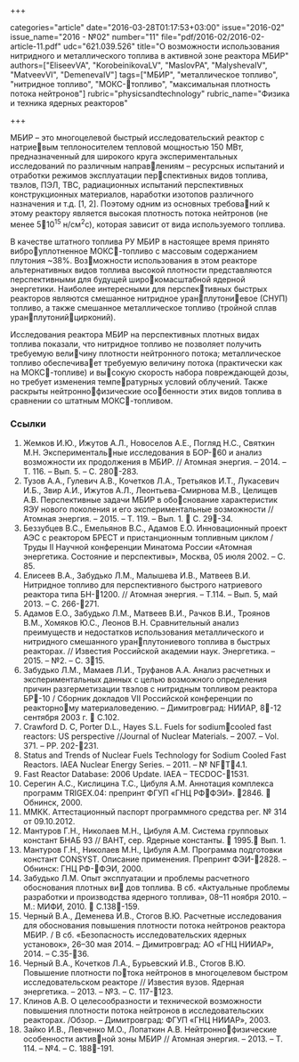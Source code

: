 +++

categories="article"
date="2016-03-28T01:17:53+03:00"
issue="2016-02"
issue_name="2016 - №02"
number="11"
file="pdf/2016-02/2016-02-article-11.pdf"
udc="621.039.526"
title="О возможности использования нитридного и металлического топлива в активной зоне реактора МБИР"
authors=["EliseevVA", "KorobeinikovaLV", "MaslovPA", "MalyshevaIV",
"MatveevVI", "DemenevaIV"]
tags=["МБИР", "металлическое топливо", "нитридное топливо", "МОКС-топливо", "максимальная плотность потока нейтронов"]
rubric="physicsandtechnology"
rubric_name="Физика и техника ядерных реакторов"

+++

МБИР – это многоцелевой быстрый исследовательский реактор с натриевым теплоносителем тепловой мощностью 150 МВт, предназначенный для широкого круга экспериментальных исследований по различным направлениям – ресурсных испытаний и отработки режимов эксплуатации перспективных видов топлива, твэлов, ПЭЛ, ТВС, радиационных испытаний перспективных конструкционных материалов, наработки изотопов различного назначения и т.д. [1, 2]. 
Поэтому одним из основных требований к этому реактору является высокая плотность потока нейтронов (не менее 5⋅10<sup>15</sup> н/см<sup>2</sup>с), которая зависит от вида используемого топлива.

В качестве штатного топлива РУ МБИР в настоящее время принято виброуплотненное МОКС-топливо с массовым содержанием плутония ~38%. 
Возможности использования в этом реакторе альтернативных видов топлива высокой плотности представляются перспективными для будущей широкомасштабной ядерной энергетики. 
Наиболее интересными для перспективных быстрых реакторов являются смешанное нитридное уранплутониевое (СНУП) топливо, а также смешанное металлическое топливо (тройной сплав уранплутонийцирконий).

Исследования реактора МБИР на перспективных плотных видах топлива показали, что нитридное топливо не позволяет получить требуемую величину плотности нейтронного потока; металлическое топливо обеспечивает требуемую величину потока (практически как на МОКС-топливе) и высокую скорость набора повреждающей дозы, но требует изменения температурных условий облучений.
 Также раскрыты нейтроннофизические особенности этих видов топлива в сравнении со штатным МОКС-топливом.

### Ссылки

1. Жемков И.Ю., Ижутов А.Л., Новоселов А.Е., Погляд Н.С., Святкин М.Н. Экспериментальные исследования в БОР-60 и анализ возможности их продолжения в МБИР. // Атомная энергия. – 2014. – Т. 116. – Вып. 5. – С. 280-283.
2. Тузов А.А., Гулевич А.В., Кочетков Л.А., Третьяков И.Т., Лукасевич И.Б., Звир А.И., Ижутов А.Л., Леонтьева-Смирнова М.В., Целищев А.В. Перспективные задачи МБИР в обоснование характеристик ЯЭУ нового поколения и его экспериментальные возможности // Атомная энергия. – 2015. – Т. 119. – Вып. 1.  С. 29-34.
3. Беззубцев В.С., Емельянов В.С., Адамов Е.О. Инновационный проект АЭС с реактором БРЕСТ и пристанционным топливным циклом / Труды II Научной конференции Минатома России «Атомная энергетика. Состояние и перспективы», Москва, 05 июля 2002. – С. 85.
4. Елисеев В.А., Забудько Л.М., Малышева И.В., Матвеев В.И. Нитридное топливо для перспективного быстрого натриевого реактора типа БН-1200. // Атомная энергия. – Т.114. – Вып. 5, май 2013. – С. 266-271.
5. Адамов Е.О., Забудько Л.М., Матвеев В.И., Рачков В.И., Троянов В.М., Хомяков Ю.С., Леонов В.Н. Сравнительный анализ преимуществ и недостатков использования металлического и нитридного смешанного уранплутониевого топлива в быстрых реакторах. // Известия Российской академии наук. Энергетика. – 2015. – №2. – С. 315.
6. Забудько Л.М., Мамаев Л.И., Труфанов А.А. Анализ расчетных и экспериментальных данных с целью возможного определения причин разгерметизации твэлов с нитридным топливом реактора БР-10 / Сборник докладов VII Российской конференции по реакторному материаловедению. – Димитровград: НИИАР, 8-12 сентября 2003 г.  С.102.
7. Crawford D. C, Porter D.L., Hayes S.L. Fuels for sodiumcooled fast reactors: US perspective //Journal of Nuclear Materials. – 2007. – Vol. 371. – PP. 202-231.
8. Status and Trends of Nuclear Fuels Technology for Sodium Cooled Fast Reactors. IAEA Nuclear Energy Series. – 2011. – № NFT4.1.
9. Fast Reactor Database: 2006 Update. IAEA – TECDOC-1531.
10. Серегин А.С., Кислицина Т.С., Цибуля А.М. Аннотация комплекса программ TRIGEX.04: препринт ФГУП «ГНЦ РФФЭИ». 2846.  Обнинск, 2000.
11. ММКК. Аттестационный паспорт программного средства рег. № 314 от 09.10.2012.
12. Мантуров Г.Н., Николаев М.Н., Цибуля А.М. Система групповых констант БНАБ 93 // ВАНТ, сер. Ядерные константы.  1995. Вып. 1.
13. Мантуров Г.Н., Николаев М.Н., Цибуля А.М. Программа подготовки констант CONSYST. Описание применения. Препринт ФЭИ-2828. – Обнинск: ГНЦ РФ-ФЭИ, 2000.
14. Забудько Л.М. Опыт эксплуатации и проблемы расчетного обоснования плотных ви дов топлива. В сб. «Актуальные проблемы разработки и производства ядерного топлива», 08–11 ноября 2010. – М.: МИФИ, 2010.  С.138-159.
15. Черный В.А., Деменева И.В., Стогов В.Ю. Расчетные исследования для обоснования повышения плотности потока нейтронов реактора МБИР. / В сб. «Безопасность исследовательских ядерных установок», 26–30 мая 2014. – Димитровград: АО «ГНЦ НИИАР», 2014. – С.35-36.
16. Черный В.А., Кочетков Л.А., Бурьевский И.В., Стогов В.Ю. Повышение плотности потока нейтронов в многоцелевом быстром исследовательском реакторе // Известия вузов. Ядерная энергетика. – 2013. – №3. – С. 117-123.
17. Клинов А.В. О целесообразности и технической возможности повышения плотности потока нейтронов в исследовательских реакторах. /Обзор. – Димитровград: ФГУП «ГНЦ НИИАР», 2003.
18. Зайко И.В., Левченко М.О., Лопаткин А.В. Нейтроннофизические особенности активной зоны МБИР // Атомная энергия. – 2013. – Т. 114. – №4. – С. 188-191.